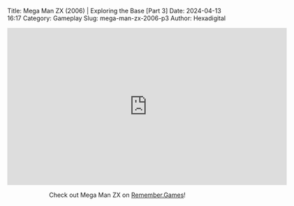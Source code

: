 Title: Mega Man ZX (2006) | Exploring the Base [Part 3]
Date: 2024-04-13 16:17
Category: Gameplay
Slug: mega-man-zx-2006-p3
Author: Hexadigital

<center><iframe src="https://www.youtube.com/embed/FxQneoxFL30?feature=oembed" allow="accelerometer; autoplay; encrypted-media; gyroscope; picture-in-picture" width="640" height="360" frameborder="0"></iframe>

Check out Mega Man ZX on [Remember.Games](https://remember.games/game/2297/mega-man-zx/)!</center>